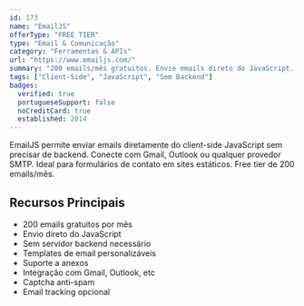 ```yaml
---
id: 173
name: "EmailJS"
offerType: "FREE TIER"
type: "Email & Comunicação"
category: "Ferramentas & APIs"
url: "https://www.emailjs.com/"
summary: "200 emails/mês gratuitos. Envie emails direto do JavaScript. Sem backend necessário."
tags: ["Client-Side", "JavaScript", "Sem Backend"]
badges:
  verified: true
  portugueseSupport: false
  noCreditCard: true
  established: 2014
---
```


EmailJS permite enviar emails diretamente do client-side JavaScript sem precisar de backend. Conecte com Gmail, Outlook ou qualquer provedor SMTP. Ideal para formulários de contato em sites estáticos. Free tier de 200 emails/mês.

## Recursos Principais

- 200 emails gratuitos por mês
- Envio direto do JavaScript
- Sem servidor backend necessário
- Templates de email personalizáveis
- Suporte a anexos
- Integração com Gmail, Outlook, etc
- Captcha anti-spam
- Email tracking opcional
